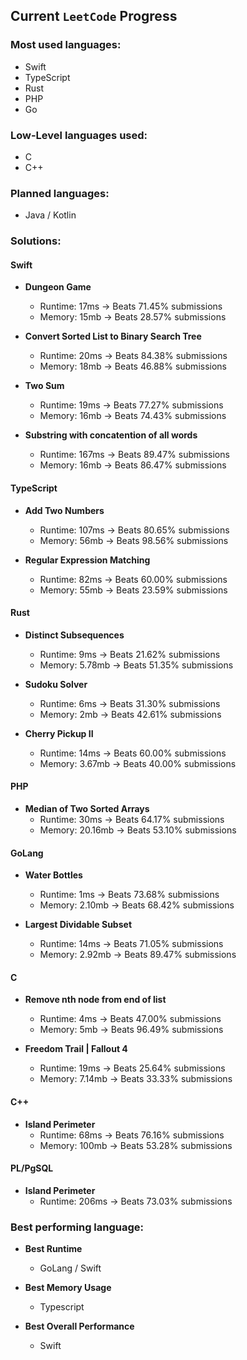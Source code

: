## Current `LeetCode` Progress

### Most used languages:

- Swift
- TypeScript
- Rust
- PHP
- Go

### Low-Level languages used:

- C
- C++

### Planned languages:

- Java / Kotlin

### Solutions:

#### Swift

- **Dungeon Game**
  - Runtime: 17ms -> Beats 71.45% submissions
  - Memory: 15mb -> Beats 28.57% submissions

- **Convert Sorted List to Binary Search Tree**
  - Runtime: 20ms -> Beats 84.38% submissions
  - Memory: 18mb -> Beats 46.88% submissions

- **Two Sum**
  - Runtime: 19ms -> Beats 77.27% submissions
  - Memory: 16mb -> Beats 74.43% submissions

- **Substring with concatention of all words**
  - Runtime: 167ms -> Beats 89.47% submissions
  - Memory: 16mb -> Beats 86.47% submissions

#### TypeScript

- **Add Two Numbers**
  - Runtime: 107ms -> Beats 80.65% submissions
  - Memory: 56mb -> Beats 98.56% submissions

- **Regular Expression Matching**
  - Runtime: 82ms -> Beats 60.00% submissions
  - Memory: 55mb -> Beats 23.59% submissions

#### Rust

- **Distinct Subsequences**
  - Runtime: 9ms -> Beats 21.62% submissions
  - Memory: 5.78mb -> Beats 51.35% submissions

- **Sudoku Solver**
  - Runtime: 6ms -> Beats 31.30% submissions
  - Memory: 2mb -> Beats 42.61% submissions

- **Cherry Pickup II**
  - Runtime: 14ms -> Beats 60.00% submissions
  - Memory: 3.67mb -> Beats 40.00% submissions

#### PHP

- **Median of Two Sorted Arrays**
  - Runtime: 30ms -> Beats 64.17% submissions
  - Memory: 20.16mb -> Beats 53.10% submissions

#### GoLang

- **Water Bottles**
  - Runtime: 1ms -> Beats 73.68% submissions
  - Memory: 2.10mb -> Beats 68.42% submissions

- **Largest Dividable Subset**
  - Runtime: 14ms -> Beats 71.05% submissions
  - Memory: 2.92mb -> Beats 89.47% submissions

#### C

- **Remove nth node from end of list**
  - Runtime: 4ms -> Beats 47.00% submissions
  - Memory: 5mb -> Beats 96.49% submissions

- **Freedom Trail | Fallout 4**
  - Runtime: 19ms -> Beats 25.64% submissions
  - Memory: 7.14mb -> Beats 33.33% submissions

#### C++

- **Island Perimeter**
  - Runtime: 68ms -> Beats 76.16% submissions
  - Memory: 100mb -> Beats 53.28% submissions

#### PL/PgSQL

- **Island Perimeter**
  - Runtime: 206ms -> Beats 73.03% submissions

### Best performing language:

- **Best Runtime**
  - GoLang / Swift

- **Best Memory Usage**
  - Typescript

- **Best Overall Performance**
  - Swift



